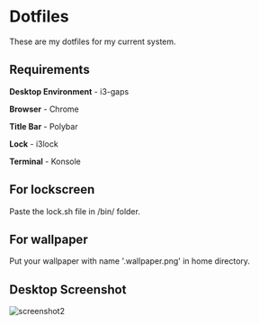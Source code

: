 # Dotfiles
These are my dotfiles for my current system.

## Requirements
**Desktop Environment** - i3-gaps

**Browser** - Chrome

**Title Bar** - Polybar

**Lock** - i3lock

**Terminal** - Konsole

## For lockscreen
Paste the lock.sh file in /bin/ folder.

## For wallpaper
Put your wallpaper with name '.wallpaper.png' in home directory.

## Desktop Screenshot
![screenshot2](https://user-images.githubusercontent.com/34307370/78637670-7a5e1580-78c8-11ea-9277-2e344f0ff4ed.png)
